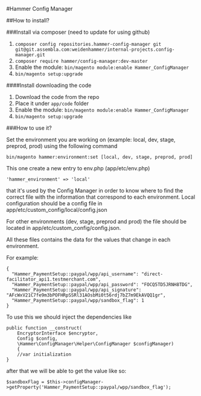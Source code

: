 #Hammer Config Manager

##How to install?

###Install via composer (need to update for using github)

1. `composer config repositories.hammer-config-manager git git@git.assembla.com:weidenhammer/internal-projects.config-manager.git`
2. `composer require hammer/config-manager:dev-master`
3. Enable the module: `bin/magento module:enable Hammer_ConfigManager`
4. `bin/magento setup:upgrade`

####Install downloading the code

1. Download the code from the repo
2. Place it under `app/code` folder
3. Enable the module: `bin/magento module:enable Hammer_ConfigManager`
4. `bin/magento setup:upgrade`

###How to use it?

Set the environment you are working on (example: local, dev, stage, preprod, prod) using the following command

`bin/magento hammer:environment:set [local, dev, stage, preprod, prod]`

This one create a new entry to env.php (app/etc/env.php)

`'hammer_environment' => 'local'`

that it's used by the Config Manager in order to know where to find the correct file with the information that correspond to each environment. Local configuration should be a config file in app/etc/custom_config/local/config.json

For other environments (dev, stage, preprod and prod) the file should be located in app/etc/custom_config/config.json.

All these files contains the data for the values that change in each environment.

For example:

```
{
  "Hammer_PaymentSetup::paypal/wpp/api_username": "direct-facilitator_api1.testmerchant.com",
  "Hammer_PaymentSetup::paypal/wpp/api_password": "FOCQ5TD5JRNH8TDG",
  "Hammer_PaymentSetup::paypal/wpp/api_signature": "AFcWxV21C7fe9m3bPOFHRpSSRl31AOsbMi0t56rdj7bZ7m9EkAVQQ1gr",
  "Hammer_PaymentSetup::paypal/wpp/sandbox_flag": 1
}
```

To use this we should inject the dependencies like

```
public function __construct(
    EncryptorInterface $encryptor,
    Config $config,
    \Hammer\ConfigManager\Helper\ConfigManager $configManager)
    {
    //var initialization
}
```

after that we will be able to get the value like so:

`$sandboxFlag = $this->configManager->getProperty('Hammer_PaymentSetup::paypal/wpp/sandbox_flag');`
